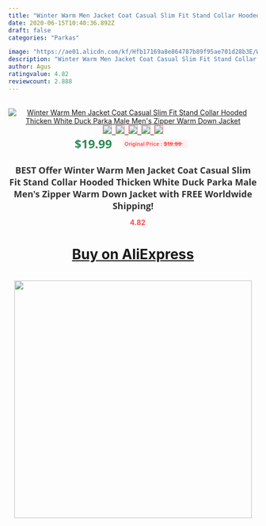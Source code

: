 ```yaml
---
title: "Winter Warm Men Jacket Coat Casual Slim Fit Stand Collar Hooded Thicken White Duck Parka Male Men's Zipper Warm Down Jacket"
date: 2020-06-15T10:40:36.892Z
draft: false
categories: "Parkas"

image: "https://ae01.alicdn.com/kf/Hfb17169a8e864787b89f95ae701d28b3E/Winter-Warm-Men-Jacket-Coat-Casual-Slim-Fit-Stand-Collar-Hooded-Thicken-White-Duck-Parka-Male.jpg"
description: "Winter Warm Men Jacket Coat Casual Slim Fit Stand Collar Hooded Thicken White Duck Parka Male Men's Zipper Warm Down Jacket"
author: Agus
ratingvalue: 4.82
reviewcount: 2.888
---
```

<br>
<div style="text-align: center;">
<a href="https://s.click.aliexpress.com/e/_AUNbnf" target="_blank" rel="nofollow noopener noreferrer"><img alt="Winter Warm Men Jacket Coat Casual Slim Fit Stand Collar Hooded Thicken White Duck Parka Male Men's Zipper Warm Down Jacket" class="magnifier-image" src="https://ae01.alicdn.com/kf/Hfb17169a8e864787b89f95ae701d28b3E/Winter-Warm-Men-Jacket-Coat-Casual-Slim-Fit-Stand-Collar-Hooded-Thicken-White-Duck-Parka-Male.jpg_640x640.jpg">
<br>
<img style="border:1px solid salmon" src="https://ae01.alicdn.com/kf/Hfb17169a8e864787b89f95ae701d28b3E/Winter-Warm-Men-Jacket-Coat-Casual-Slim-Fit-Stand-Collar-Hooded-Thicken-White-Duck-Parka-Male.jpg_120x120.jpg">&nbsp;&nbsp;<img style="border:1px solid salmon" src="https://ae01.alicdn.com/kf/H085e9d1bcde643cd8db499c07b09af316/Winter-Warm-Men-Jacket-Coat-Casual-Slim-Fit-Stand-Collar-Hooded-Thicken-White-Duck-Parka-Male.jpg_120x120.jpg">&nbsp;&nbsp;<img style="border:1px solid salmon" src="https://ae01.alicdn.com/kf/H36483341f0144857b28d8078a29fda70u/Winter-Warm-Men-Jacket-Coat-Casual-Slim-Fit-Stand-Collar-Hooded-Thicken-White-Duck-Parka-Male.jpg_120x120.jpg">&nbsp;&nbsp;<img style="border:1px solid salmon" src="https://ae01.alicdn.com/kf/Hf9c24e98a1084548aa31540002d443044/Winter-Warm-Men-Jacket-Coat-Casual-Slim-Fit-Stand-Collar-Hooded-Thicken-White-Duck-Parka-Male.jpg_120x120.jpg">&nbsp;&nbsp;<img style="border:1px solid salmon" src="https://ae01.alicdn.com/kf/H7a00c982cc244170820ec83e2c5ff35eb/Winter-Warm-Men-Jacket-Coat-Casual-Slim-Fit-Stand-Collar-Hooded-Thicken-White-Duck-Parka-Male.jpg_120x120.jpg"></a></div><br0>
<div style="text-align: center;"><span style="background-color: white; border: 0px; box-sizing: border-box; color: seagreen; display: inline-block; font-family: &quot;open sans&quot; , &quot;arial&quot; , &quot;helvetica&quot; , sans-serif , &quot;heiti&quot;; font-size: 24px; font-stretch: inherit; font-weight: 700; line-height: inherit; margin: 0px 10px 0px 0px; padding: 0px; vertical-align: middle;">$19.99 </span>
<span style="background: rgb(255 , 241 , 241); border-radius: 3px; border: 0px; box-sizing: border-box; color: #ff4747; display: inline-block; font-family: inherit; font-size: 12px; font-stretch: inherit; font-style: inherit; font-variant: inherit; font-weight: 600; line-height: inherit; margin: 0px; padding: 2px 5px; transform: scale(0.9); vertical-align: middle;">Original Price : <b style="text-decoration: line-through;">$19.99 </b> &nbsp;&nbsp;</span></div>
<h1 style="color: #333333; display: inline-block; font-family: &quot;open sans&quot; , &quot;arial&quot; , &quot;helvetica&quot; , sans-serif , &quot;heiti&quot;; font-size: 18px; font-stretch: inherit; font-weight: 700; text-align: center;">BEST Offer Winter Warm Men Jacket Coat Casual Slim Fit Stand Collar Hooded Thicken White Duck Parka Male Men's Zipper Warm Down Jacket with FREE Worldwide Shipping!</h1>
<div style="color: #ff4747; text-align: center;">
<img src="https://4.bp.blogspot.com/-M0ZcTcb-5uY/XleCXlxnR4I/AAAAAAAAAEc/OrjgMkXV1oMQFaCRZj5HQwOCBcu3w1FegCPcBGAYYCw/s1600/star.png" style="height: 15px;">&nbsp;<b>4.82</b></div>
<div class="button_cont" align="center"><a class="buynow_a" href="https://s.click.aliexpress.com/e/_AUNbnf" target="_blank" rel="nofollow noopener noreferrer"><H1>Buy on AliExpress</H1></a></div><br>
<div class="separator" style="clear: both; text-align: center;">
<img src="https://lh3.googleusercontent.com/-pTy5HemUv9M/XlePHvY0dAI/AAAAAAAAAE4/0nX5iRUoIWY8eMW9Dpxeirr157OZliDIgCLcBGAsYHQ/s1600/badge.gif" width="480">
</div>
